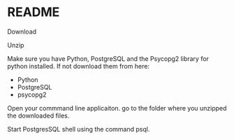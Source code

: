 # README

Download

Unzip

Make sure you have Python, PostgreSQL and the Psycopg2 library for python installed. If not download them from here:

- Python
- PostgreSQL
- psycopg2

Open your commmand line applicaiton. go to the folder where you unzipped the downloaded files.

Start PostgresSQL shell using the command psql.


